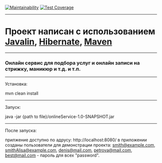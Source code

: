 [![Maintainability](https://api.codeclimate.com/v1/badges/655a87f9d4549bb25fbb/maintainability)](https://codeclimate.com/github/Denis-Shakhurov/onlineService/maintainability)
[![Test Coverage](https://api.codeclimate.com/v1/badges/655a87f9d4549bb25fbb/test_coverage)](https://codeclimate.com/github/Denis-Shakhurov/onlineService/test_coverage)

---
# Проект написан с использованием [Javalin](javalin.io), [Hibernate](https://hibernate.org/), [Maven](https://maven.apache.org/)

---
### Онлайн сервис для подбора услуг и онлайн записи на стрижку, маникюр и т.д. и т.п.

---
Установка:

mvn clean install

---
Запуск:

java -jar {path to file}/onlineService-1.0-SNAPSHOT.jar

---
После запуска:

прилжение доступно по адрусу: http://localhost:8080/
в приложении созданы пользователи для демонстрации проекта: smith@example.com, smithAlisa@example.com, denis@mail.com,
petrova@mail.com, best@mail.com - пароль для всех "password".